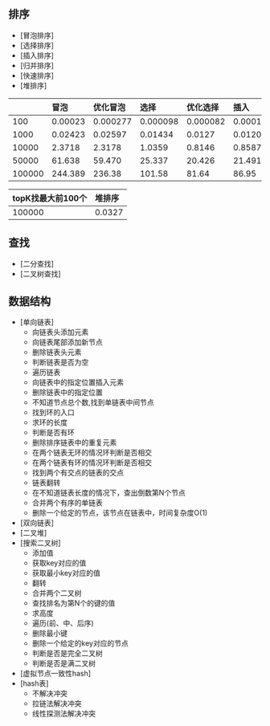 ## 排序
* [冒泡排序]
* [选择排序]
* [插入排序]
* [归并排序]
* [快速排序]
* [堆排序]

||冒泡|优化冒泡|选择|优化选择|插入|归并|快排|堆排序|
|:---|:---|:---|:---|:---|:---|:---|:---|:---|
|100|0.00023|0.000277|0.000098|0.000082|0.000104|0.000192|0.00014|0.00019|
|1000|0.02423|0.02597|0.01434|0.0127|0.01208|0.0026|0.0006|0.00308|
|10000|2.3718|2.3178|1.0359|0.8146|0.8587|0.0222|0.01236|0.03449|
|50000|61.638|59.470|25.337|20.426|21.491|0.1248|0.09279|0.22093|
|100000|244.389|236.38|101.58|81.64|86.95|0.267|0.3982|0.4647|

|topK找最大前100个|堆排序|
|:---|:---|
|100000|0.0327|

## 查找
* [二分查找]
* [二叉树查找]
## 数据结构
* [单向链表]
  * 向链表头添加元素
  * 向链表尾部添加新节点
  * 删除链表头元素
  * 判断链表是否为空
  * 遍历链表
  * 向链表中的指定位置插入元素
  * 删除链表中的指定位置
  * 不知道节点总个数,找到单链表中间节点
  * 找到环的入口
  * 求环的长度
  * 判断是否有环
  * 删除排序链表中的重复元素
  * 在两个链表无环的情况环判断是否相交
  * 在两个链表有环的情况环判断是否相交
  * 找到两个有交点的链表的交点
  * 链表翻转
  * 在不知道链表长度的情况下，查出倒数第N个节点
  * 合并两个有序的单链表
  * 删除一个给定的节点，该节点在链表中，时间复杂度O(1)
* [双向链表]
* [二叉堆]
* [搜索二叉树]
  * 添加值
  * 获取key对应的值
  * 获取最小key对应的值
  * 翻转
  * 合并两个二叉树
  * 查找排名为第N个的键的值
  * 求高度
  * 遍历(前、中、后序)
  * 删除最小键
  * 删除一个给定的key对应的节点
  * 判断是否是完全二叉树
  * 判断是否是满二叉树
* [虚拟节点一致性hash]
* [hash表]
  * 不解决冲突
  * 拉链法解决冲突
  * 线性探测法解决冲突

